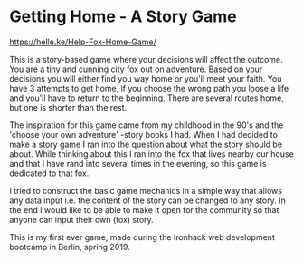 # Getting Home - A Story Game

https://helle.ke/Help-Fox-Home-Game/

This is a story-based game where your decisions will affect the outcome. You are a tiny and cunning city fox out on adventure. Based on your decisions you will either find you way home or you'll meet your faith. You have 3 attempts to get home, if you choose the wrong path you loose a life and you'll have to return to the beginning.
There are several routes home, but one is shorter than the rest.

The inspiration for this game came from my childhood in the 90's and the 'choose your own adventure' -story books I had. When I had decided to make a story game I ran into the question about what the story should be about. While thinking about this I ran into the fox that lives nearby our house and that I have rand into several times in the evening, so this game is dedicated to that fox.

I tried to construct the basic game mechanics in a simple way that allows any data input i.e. the content of the story can be changed to any story. In the end I would like to be able to make it open for the community so that anyone can input their own (fox) story.

This is my first ever game, made during the Ironhack web development bootcamp in Berlin, spring 2019.
